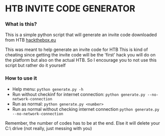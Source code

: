 # HTB INVITE CODE GENERATOR

### What is this?
This is a simple python script that will generate an invite code downloaded
from HTB [hackthebox.eu](https://hackthebox.eu)

This was meant to help generate an invite code for HTB
This is kind of cheating since getting the invite code will be the 'first'
hack you will do on the platform but also on the actual HTB.
So I encourage you to not use this script but rather do it yourself

### How to use it

- Help menu: 
  `python generate.py -h`
- Run without checkinf for internet connection:
  `python generate.py --no-network-connection`
- Run as normal:
  `python generate.py <number>`
- Run as normal without checking internet connection
  `python generate.py --no-network-connection`

Remember, the number of codes has to be at the end. Else it will delete your C:\ drive (not really, just messing with you)
